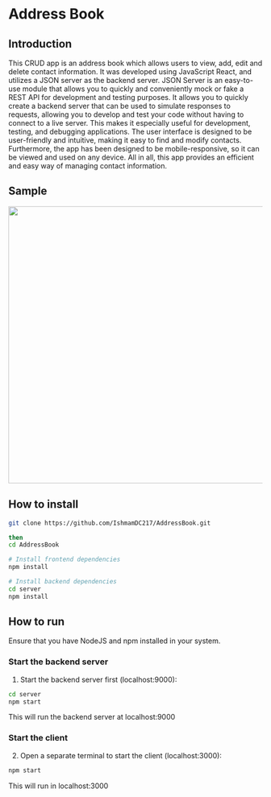 # Address Book

## Introduction
This CRUD app is an address book which allows users to view, add, edit and delete contact information. It was developed using JavaScript React, and utilizes a JSON server as the backend server. JSON Server is an easy-to-use module that allows you to quickly and conveniently mock or fake a REST API for development and testing purposes. It allows you to quickly create a backend server that can be used to simulate responses to requests, allowing you to develop and test your code without having to connect to a live server. This makes it especially useful for development, testing, and debugging applications. The user interface is designed to be user-friendly and intuitive, making it easy to find and modify contacts. Furthermore, the app has been designed to be mobile-responsive, so it can be viewed and used on any device. All in all, this app provides an efficient and easy way of managing contact information.

## Sample
<picture> <img align="centre" src="https://media.giphy.com/media/czClIkLFxQvTCDH9Z8/giphy.gif" width = 550px></picture>

##  How to install

```bash
git clone https://github.com/IshmamDC217/AddressBook.git

then
cd AddressBook

# Install frontend dependencies
npm install

# Install backend dependencies
cd server
npm install
```

## How to run
Ensure that you have NodeJS and npm installed in your system.

### Start the backend server
1. Start the backend server first (localhost:9000):

```bash
cd server
npm start
```
This will run the backend server at localhost:9000

### Start the client
2. Open a separate terminal to start the client (localhost:3000):

```bash
npm start
```
This will run in localhost:3000

